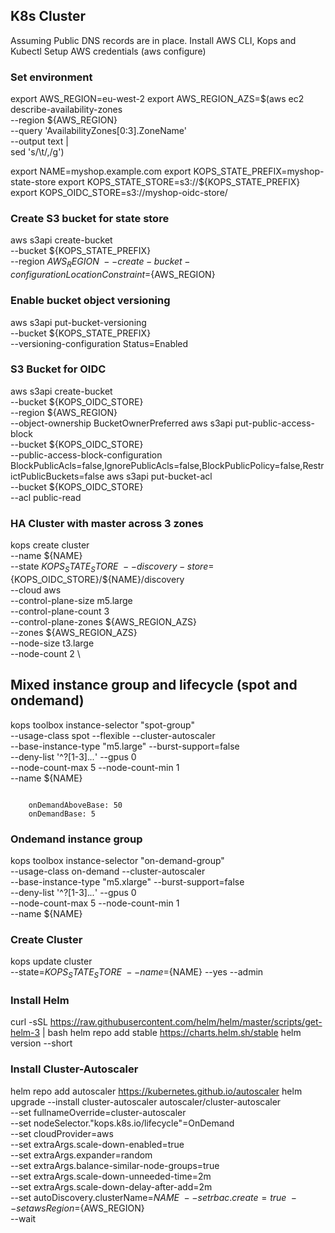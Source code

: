 ## K8s Cluster

Assuming Public DNS records are in place.
Install AWS CLI, Kops and Kubectl
Setup AWS credentials (aws configure)


### Set environment

export AWS_REGION=eu-west-2
export AWS_REGION_AZS=$(aws ec2 describe-availability-zones \
--region ${AWS_REGION} \
--query 'AvailabilityZones[0:3].ZoneName' \
--output text | \
sed 's/\t/,/g')

export NAME=myshop.example.com
export KOPS_STATE_PREFIX=myshop-state-store
export KOPS_STATE_STORE=s3://${KOPS_STATE_PREFIX}
export KOPS_OIDC_STORE=s3://myshop-oidc-store/



### Create S3 bucket for state store

aws s3api create-bucket \
    --bucket ${KOPS_STATE_PREFIX} \
    --region ${AWS_REGION} \
	--create-bucket-configuration LocationConstraint=${AWS_REGION}

### Enable bucket object versioning

aws s3api put-bucket-versioning \
	--bucket ${KOPS_STATE_PREFIX}  \
	--versioning-configuration Status=Enabled

### S3 Bucket for OIDC

aws s3api create-bucket \
    --bucket ${KOPS_OIDC_STORE} \
    --region ${AWS_REGION} \
    --object-ownership BucketOwnerPreferred
aws s3api put-public-access-block \
    --bucket ${KOPS_OIDC_STORE} \
    --public-access-block-configuration BlockPublicAcls=false,IgnorePublicAcls=false,BlockPublicPolicy=false,RestrictPublicBuckets=false
aws s3api put-bucket-acl \
    --bucket ${KOPS_OIDC_STORE} \
    --acl public-read


### HA Cluster with master across 3 zones

kops create cluster \
	--name ${NAME} \
	--state ${KOPS_STATE_STORE} \
	--discovery-store=${KOPS_OIDC_STORE}/${NAME}/discovery \
	--cloud aws \
 	--control-plane-size m5.large \
 	--control-plane-count 3 \
 	--control-plane-zones ${AWS_REGION_AZS} \
	--zones ${AWS_REGION_AZS} \
	--node-size t3.large \
	--node-count 2 \
    


## Mixed instance group and lifecycle (spot and ondemand)

kops toolbox instance-selector "spot-group" \
--usage-class spot --flexible --cluster-autoscaler \
--base-instance-type "m5.large" --burst-support=false \
--deny-list '^?[1-3].*\..*' --gpus 0 \
--node-count-max 5 --node-count-min 1 \
--name ${NAME}

``` Modify following to add ondemand instance type in this instance group

    onDemandAboveBase: 50
    onDemandBase: 5

```

### Ondemand instance group

kops toolbox instance-selector "on-demand-group" \
--usage-class on-demand --cluster-autoscaler \
--base-instance-type "m5.xlarge" --burst-support=false \
--deny-list '^?[1-3].*\..*' --gpus 0 \
--node-count-max 5 --node-count-min 1 \
--name ${NAME}  

### Create Cluster

kops update cluster \
	--state=${KOPS_STATE_STORE} \
	--name=${NAME} --yes --admin 

### Install Helm

curl -sSL https://raw.githubusercontent.com/helm/helm/master/scripts/get-helm-3 | bash
helm repo add stable https://charts.helm.sh/stable
helm version --short


### Install Cluster-Autoscaler

helm repo add autoscaler https://kubernetes.github.io/autoscaler
helm upgrade --install cluster-autoscaler  autoscaler/cluster-autoscaler \
  --set fullnameOverride=cluster-autoscaler \
  --set nodeSelector."kops\.k8s\.io/lifecycle"=OnDemand \
  --set cloudProvider=aws \
  --set extraArgs.scale-down-enabled=true \
  --set extraArgs.expander=random \
  --set extraArgs.balance-similar-node-groups=true \
  --set extraArgs.scale-down-unneeded-time=2m \
  --set extraArgs.scale-down-delay-after-add=2m \
  --set autoDiscovery.clusterName=${NAME} \
  --set rbac.create=true \
  --set awsRegion=${AWS_REGION} \
  --wait